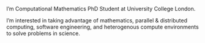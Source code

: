 I’m Computational Mathematics PhD Student at University College London.

I’m interested in taking advantage of mathematics, parallel & distributed computing, software engineering, and heterogenous compute environments to solve problems in science.
